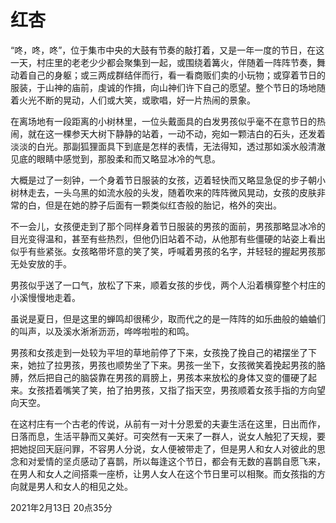 # 红杏

“咚，咚，咚”，位于集市中央的大鼓有节奏的敲打着，又是一年一度的节日，在这一天，村庄里的老老少少都会聚集到一起，或围绕着篝火，伴随着一阵阵节奏，舞动着自己的身躯；或三两成群结伴而行，看一看商贩们卖的小玩物；或穿着节日的服装，于山神的庙前，虔诚的作揖，向山神们许下自己的愿望。整个节日的场地随着火光不断的晃动，人们或大笑，或歌唱，好一片热闹的景象。

在离场地有一段距离的小树林里，一位头戴面具的白发男孩似乎毫不在意节日的热闹，就在这一棵参天大树下静静的站着，一动不动，宛如一颗洁白的石头，还发着淡淡的白光。那副狐狸面具下到底是怎样的表情，无法得知，透过那如溪水般清澈见底的眼睛中感觉到，那股柔和而又略显冰冷的气息。

大概是过了一刻钟，一个身着节日服装的女孩，迈着轻快而又略显急促的步子朝小树林走去，一头乌黑的如流水般的头发，随着吹来的阵阵微风晃动，女孩的皮肤非常的白，但是在她的脖子后面有一颗类似红杏般的胎记，格外的突出。

不一会儿，女孩便走到了那个同样身着节日服装的男孩的面前，男孩那略显冰冷的目光变得温和，甚至有些热烈，但他仍旧站着不动，从他那有些僵硬的站姿上看出似乎有些紧张。女孩略带坏意的笑了笑，呼喊着男孩的名字，并轻轻的握起男孩那无处安放的手。

男孩似乎送了一口气，放松了下来，顺着女孩的步伐，两个人沿着横穿整个村庄的小溪慢慢地走着。

虽说是夏日，但是这里的蝉鸣却很稀少，取而代之的是一阵阵的如乐曲般的蛐蛐们的叫声，以及溪水淅淅沥沥，哗哗啦啦的和鸣。

男孩和女孩走到一处较为平坦的草地前停了下来，女孩挽了挽自己的裙摆坐了下来，她拉了拉男孩，男孩也顺势坐了下来。男孩一坐下，女孩微笑着挽起男孩的胳膊，然后把自己的脑袋靠在男孩的肩膀上，男孩本来放松的身体又变的僵硬了起来。女孩捂着嘴笑了笑，拍了拍男孩，又指了指天空，男孩顺着女孩手指的方向望向天空。

在这村庄有一个古老的传说，从前有一对十分恩爱的夫妻生活在这里，日出而作，日落而息，生活平静而又美好。可突然有一天来了一群人，说女人触犯了天规，要把她捉回天庭问罪，不容男人分说，女人便被带走了，但是男人和女人对彼此的思念和对爱情的坚贞感动了喜鹊，所以每逢这个节日，都会有无数的喜鹊自愿飞来，在男人和女人之间搭乘一座桥，让男人女人在这个节日里可以相聚。而女孩指的方向就是男人和女人的相见之处。

2021年2月13日 20点35分

